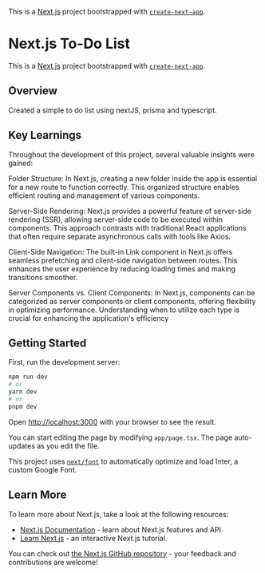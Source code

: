 This is a [Next.js](https://nextjs.org/) project bootstrapped with [`create-next-app`](https://github.com/vercel/next.js/tree/canary/packages/create-next-app).

# Next.js To-Do List

This is a [Next.js](https://nextjs.org/) project bootstrapped with [`create-next-app`](https://github.com/vercel/next.js/tree/canary/packages/create-next-app).

## Overview
Created a simple to do list using nextJS, prisma and typescript.

## Key Learnings
Throughout the development of this project, several valuable insights were gained:

Folder Structure: In Next.js, creating a new folder inside the app is essential for a new route to function correctly. This organized structure enables efficient routing and management of various components.

Server-Side Rendering: Next.js provides a powerful feature of server-side rendering (SSR), allowing server-side code to be executed within components. This approach contrasts with traditional React applications that often require separate asynchronous calls with tools like Axios.

Client-Side Navigation: The built-in Link component in Next.js offers seamless prefetching and client-side navigation between routes. This enhances the user experience by reducing loading times and making transitions smoother.

Server Components vs. Client Components: In Next.js, components can be categorized as server components or client components, offering flexibility in optimizing performance. Understanding when to utilize each type is crucial for enhancing the application's efficiency

## Getting Started

First, run the development server:

```bash
npm run dev
# or
yarn dev
# or
pnpm dev
```

Open [http://localhost:3000](http://localhost:3000) with your browser to see the result.

You can start editing the page by modifying `app/page.tsx`. The page auto-updates as you edit the file.

This project uses [`next/font`](https://nextjs.org/docs/basic-features/font-optimization) to automatically optimize and load Inter, a custom Google Font.

## Learn More

To learn more about Next.js, take a look at the following resources:

- [Next.js Documentation](https://nextjs.org/docs) - learn about Next.js features and API.
- [Learn Next.js](https://nextjs.org/learn) - an interactive Next.js tutorial.

You can check out [the Next.js GitHub repository](https://github.com/vercel/next.js/) - your feedback and contributions are welcome!
